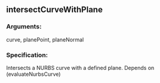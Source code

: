 ## intersectCurveWithPlane
### Arguments: 
curve, planePoint, planeNormal
### Specification: 
Intersects a NURBS curve with a defined plane. Depends on (evaluateNurbsCurve)
